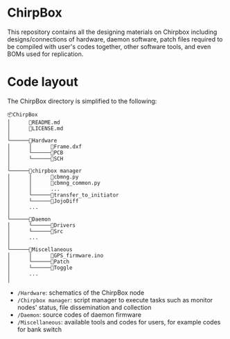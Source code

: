 # ChirpBox
This repository contains all the designing materials on Chirpbox including designs/connections of hardware, daemon software, patch files required to be compiled with user's codes together, other software tools, and even BOMs used for replication.

# Code layout
The ChirpBox directory is simplified to the following:
```
📦ChirpBox
│      📜README.md
│      📜LICENSE.md
│
└──────📂Hardware
│      │      📜Frame.dxf
│      └──────📂PCB
│      └──────📂SCH
│
└──────📂chirpbox manager
│      │      📜cbmng.py
│      │      📜cbmng_common.py
│      │      ...
│      └──────📂transfer_to_initiator
│      └──────📂JojoDiff
│      ...
│
└──────📂Daemon
│      └──────📂Drivers
│      └──────📂Src
│      ...
│
└──────📂Miscellaneous
│      │      📜GPS_firmware.ino
│      └──────📂Patch
│      └──────📂Toggle
│      ...
│
```
- `/Hardware`: schematics of the ChirpBox node
- `/Chirpbox manager`: script manager to execute tasks such as monitor nodes' status, file dissemination and collection
- `/Daemon`: source codes of daemon firmware
- `/Miscellaneous`: available tools and codes for users, for example codes for bank switch